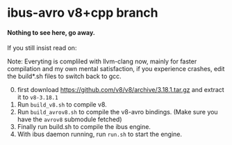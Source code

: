 ibus-avro v8+cpp branch
==

#### Nothing to see here, go away.

If you still insist read on:

Note: Everyting is compliled with llvm-clang now, mainly for faster compilation and my own mental satisfaction, if you 
experience crashes, edit the build*.sh files to switch back to gcc.

0. first download https://github.com/v8/v8/archive/3.18.1.tar.gz and extract it to `v8-3.18.1`
0. Run `build_v8.sh` to compile v8.
0. Run `build_avrov8.sh` to compile the v8-avro bindings. (Make sure you have the `avrov8` submodule fetched)
0. Finally run build.sh to compile the ibus engine.
0. With ibus daemon running, run `run.sh` to start the engine.
